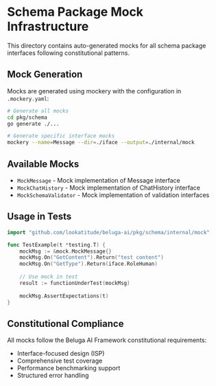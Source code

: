 # Schema Package Mock Infrastructure

This directory contains auto-generated mocks for all schema package interfaces following constitutional patterns.

## Mock Generation

Mocks are generated using mockery with the configuration in `.mockery.yaml`:

```bash
# Generate all mocks
cd pkg/schema
go generate ./...

# Generate specific interface mocks
mockery --name=Message --dir=./iface --output=./internal/mock
```

## Available Mocks

- `MockMessage` - Mock implementation of Message interface
- `MockChatHistory` - Mock implementation of ChatHistory interface  
- `MockSchemaValidator` - Mock implementation of validation interfaces

## Usage in Tests

```go
import "github.com/lookatitude/beluga-ai/pkg/schema/internal/mock"

func TestExample(t *testing.T) {
    mockMsg := &mock.MockMessage{}
    mockMsg.On("GetContent").Return("test content")
    mockMsg.On("GetType").Return(iface.RoleHuman)
    
    // Use mock in test
    result := functionUnderTest(mockMsg)
    
    mockMsg.AssertExpectations(t)
}
```

## Constitutional Compliance

All mocks follow the Beluga AI Framework constitutional requirements:
- Interface-focused design (ISP)
- Comprehensive test coverage
- Performance benchmarking support
- Structured error handling
